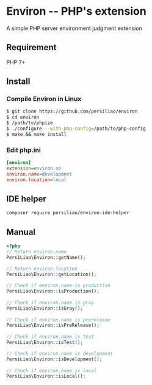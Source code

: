 # Environ -- PHP's extension

A simple PHP server environment judgment extension

## Requirement

PHP 7+

## Install

### Compile Environ in Linux

```bash
$ git clone https://github.com/persiliao/environ
$ cd environ
$ /path/to/phpize
$ ./configure --with-php-config=/path/to/php-config
$ make && make install
```

### Edit php.ini

```ini
[environ]
extension=environ.so
environ.name=development
environ.location=local
```

## IDE helper

```bash
composer require persiliao/environ-ide-helper
```

## Manual

```php
<?php
// Return environ.name
PersiLiao\Environ::getName();

// Return environ.location
PersiLiao\Environ::getLocation();
    
// Check if environ.name is production
PersiLiao\Environ::isProduction();
    
// Check if environ.name is gray
PersiLiao\Environ::isGray();
    
// Check if environ.name is prerelease
PersiLiao\Environ::isPreRelease();
    
// Check if environ.name is test
PersiLiao\Environ::isTest();

// Check if environ.name is development
PersiLiao\Environ::isDevelopment();
    
// Check if environ.name is local
PersiLiao\Environ::isLocal();
```
    